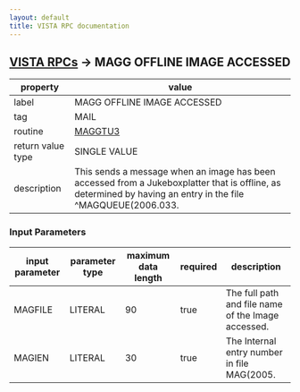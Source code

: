 ```yaml
---
layout: default
title: VISTA RPC documentation
---
```




## [VISTA RPCs](TableOfContent.md) &#8594; MAGG OFFLINE IMAGE ACCESSED 

 property | value 
--- | --- 
 label | MAGG OFFLINE IMAGE ACCESSED
 tag | MAIL
 routine | [MAGGTU3](http://code.osehra.org/dox/Routine_MAGGTU3_source.html)
 return value type | SINGLE VALUE
 description | This sends a message when an image has been accessed from a Jukeboxplatter that is offline, as determined by having an entry in the file ^MAGQUEUE(2006.033.

### Input Parameters

| input parameter | parameter type | maximum data length | required | description | 
| --- | --- | --- | --- | --- | 
| MAGFILE | LITERAL | 90 | true | The full path and file name of the Image accessed. | 
| MAGIEN | LITERAL | 30 | true | The Internal entry number in file MAG(2005.   | 